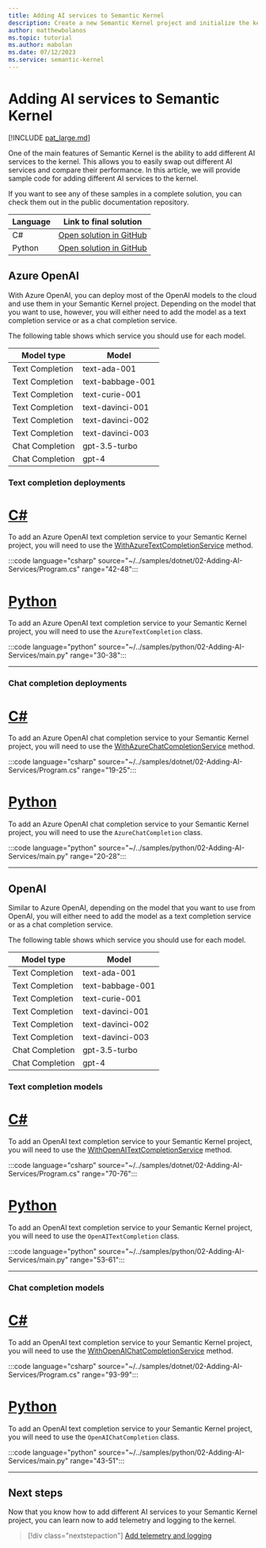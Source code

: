 ```yaml
---
title: Adding AI services to Semantic Kernel
description: Create a new Semantic Kernel project and initialize the kernel.
author: matthewbolanos
ms.topic: tutorial
ms.author: mabolan
ms.date: 07/12/2023
ms.service: semantic-kernel
---
```


# Adding AI services to Semantic Kernel

[!INCLUDE [pat_large.md](../../includes/pat_large.md)]

One of the main features of Semantic Kernel is the ability to add different AI services to the kernel. This allows you to easily swap out different AI services and compare their performance. In this article, we will provide sample code for adding different AI services to the kernel.

If you want to see any of these samples in a complete solution, you can check them out in the public documentation repository.

| Language  | Link to final solution |
| --- | --- |
| C# | [Open solution in GitHub](https://github.com/MicrosoftDocs/semantic-kernel-docs/tree/main/samples/dotnet/02-Adding-AI-Services) |
| Python | [Open solution in GitHub](https://github.com/MicrosoftDocs/semantic-kernel-docs/tree/main/samples/python/02-Adding-AI-Services) |

## Azure OpenAI
With Azure OpenAI, you can deploy most of the OpenAI models to the cloud and use them in your Semantic Kernel project. Depending on the model that you want to use, however, you will either need to add the model as a text completion service or as a chat completion service.

The following table shows which service you should use for each model.

| Model type      | Model            |
| --------------- | ---------------- |
| Text Completion | text-ada-001     |
| Text Completion | text-babbage-001 |
| Text Completion | text-curie-001   |
| Text Completion | text-davinci-001 |
| Text Completion | text-davinci-002 |
| Text Completion | text-davinci-003 |
| Chat Completion | gpt-3.5-turbo    |
| Chat Completion | gpt-4            |

### Text completion deployments

# [C#](#tab/Csharp)
To add an Azure OpenAI text completion service to your Semantic Kernel project, you will need to use the [WithAzureTextCompletionService](/dotnet/api/microsoft.semantickernel.openaikernelbuilderextensions.withazuretextcompletionservice) method.

:::code language="csharp" source="~/../samples/dotnet/02-Adding-AI-Services/Program.cs" range="42-48":::
# [Python](#tab/python)
To add an Azure OpenAI text completion service to your Semantic Kernel project, you will need to use the `AzureTextCompletion` class.

:::code language="python" source="~/../samples/python/02-Adding-AI-Services/main.py" range="30-38":::

---

### Chat completion deployments

# [C#](#tab/Csharp)
To add an Azure OpenAI chat completion service to your Semantic Kernel project, you will need to use the [WithAzureChatCompletionService](/dotnet/api/microsoft.semantickernel.openaikernelbuilderextensions.withazurechatcompletionservice) method.

:::code language="csharp" source="~/../samples/dotnet/02-Adding-AI-Services/Program.cs" range="19-25":::
# [Python](#tab/python)
To add an Azure OpenAI chat completion service to your Semantic Kernel project, you will need to use the `AzureChatCompletion` class.

:::code language="python" source="~/../samples/python/02-Adding-AI-Services/main.py" range="20-28":::

---

## OpenAI
Similar to Azure OpenAI, depending on the model that you want to use from OpenAI, you will either need to add the model as a text completion service or as a chat completion service.

The following table shows which service you should use for each model.

| Model type      | Model            |
| --------------- | ---------------- |
| Text Completion | text-ada-001     |
| Text Completion | text-babbage-001 |
| Text Completion | text-curie-001   |
| Text Completion | text-davinci-001 |
| Text Completion | text-davinci-002 |
| Text Completion | text-davinci-003 |
| Chat Completion | gpt-3.5-turbo    |
| Chat Completion | gpt-4            |

### Text completion models

# [C#](#tab/Csharp)
To add an OpenAI text completion service to your Semantic Kernel project, you will need to use the [WithOpenAITextCompletionService](/dotnet/api/microsoft.semantickernel.openaikernelbuilderextensions.withopenaitextcompletionservice) method.

:::code language="csharp" source="~/../samples/dotnet/02-Adding-AI-Services/Program.cs" range="70-76":::
# [Python](#tab/python)
To add an OpenAI text completion service to your Semantic Kernel project, you will need to use the `OpenAITextCompletion` class.

:::code language="python" source="~/../samples/python/02-Adding-AI-Services/main.py" range="53-61":::

---

### Chat completion models

# [C#](#tab/Csharp)
To add an OpenAI text completion service to your Semantic Kernel project, you will need to use the [WithOpenAIChatCompletionService](/dotnet/api/microsoft.semantickernel.openaikernelbuilderextensions.withopenaichatcompletionservice) method.

:::code language="csharp" source="~/../samples/dotnet/02-Adding-AI-Services/Program.cs" range="93-99":::
# [Python](#tab/python)
To add an OpenAI text completion service to your Semantic Kernel project, you will need to use the `OpenAIChatCompletion` class.

:::code language="python" source="~/../samples/python/02-Adding-AI-Services/main.py" range="43-51":::

---

## Next steps
Now that you know how to add different AI services to your Semantic Kernel project, you can learn now to add telemetry and logging to the kernel.

> [!div class="nextstepaction"]
> [Add telemetry and logging](https://devblogs.microsoft.com/semantic-kernel/unlock-the-power-of-telemetry-in-semantic-kernel-sdk)